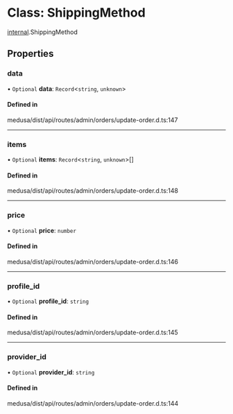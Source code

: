 # Class: ShippingMethod

[internal](../modules/internal-14.md).ShippingMethod

## Properties

### data

• `Optional` **data**: `Record`<`string`, `unknown`\>

#### Defined in

medusa/dist/api/routes/admin/orders/update-order.d.ts:147

___

### items

• `Optional` **items**: `Record`<`string`, `unknown`\>[]

#### Defined in

medusa/dist/api/routes/admin/orders/update-order.d.ts:148

___

### price

• `Optional` **price**: `number`

#### Defined in

medusa/dist/api/routes/admin/orders/update-order.d.ts:146

___

### profile\_id

• `Optional` **profile\_id**: `string`

#### Defined in

medusa/dist/api/routes/admin/orders/update-order.d.ts:145

___

### provider\_id

• `Optional` **provider\_id**: `string`

#### Defined in

medusa/dist/api/routes/admin/orders/update-order.d.ts:144
